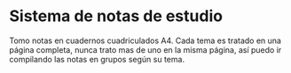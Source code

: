 # Sistema de notas de estudio
Tomo notas en cuadernos cuadriculados A4. Cada tema es tratado en una página completa, nunca trato mas de uno en la misma página, así puedo ir compilando las notas en grupos según su tema. 